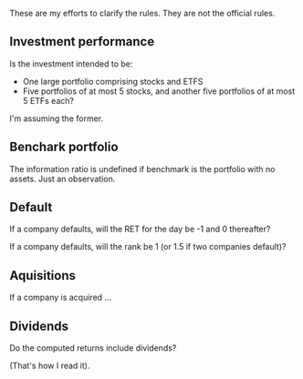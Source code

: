 These are my efforts to clarify the rules. They are not the official rules.

## Investment performance
Is the investment intended to be:

 * One large portfolio comprising stocks and ETFS
 * Five portfolios of at most 5 stocks, and another five portfolios of at most 5 ETFs each? 

I'm assuming the former. 

## Benchark portfolio

The information ratio is undefined if benchmark is the portfolio with no assets. Just an observation.  

## Default

If a company defaults, will the RET for the day be -1 and 0 thereafter? 

If a company defaults, will the rank be 1 (or 1.5 if two companies default)? 

## Aquisitions

If a company is acquired ...

## Dividends

Do the computed returns include dividends? 

(That's how I read it). 


